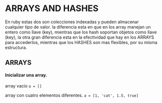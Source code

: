 # ARRAYS AND HASHES

En ruby estas dos son colecciones indexadas y pueden almacenar cualquier tipo de valor.
 la diferencia esta en que en los array manejan un entero como llave (key),
 mientras que los hash soportan objetos como llave (key), la otra gran diferencia
 esta en la efectividad que hay en los ARRAYS para accederlos, mientras que los
 HASHES son mas flexibles, por su misma estructura.

## ARRAYS

#### Inicializar una array.

array vacio
`a = [] `

array con cuatro elementos diferentes.
`a = [1, 'cat', 1.5, true]`
